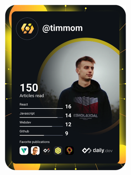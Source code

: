 
<a href="https://app.daily.dev/timmom"><img src="https://github.com/mustonentimmo/mustonentimmo/blob/main/devcard.svg" width="400" alt="Timmo Mustonen's Dev Card"/></a>

